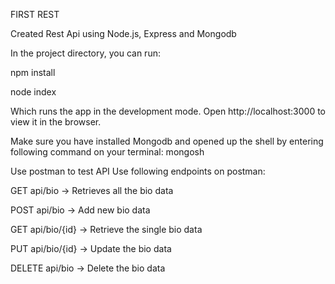 FIRST REST

Created Rest Api using Node.js, Express and Mongodb

In the project directory, you can run:

npm install


node index

Which runs the app in the development mode.
Open http://localhost:3000 to view it in the browser.


Make sure you have installed Mongodb and opened up the shell by entering following command on your terminal:
mongosh

Use postman to test API
Use following endpoints on postman:

GET api/bio → Retrieves all the bio data

POST api/bio → Add new bio data 

GET api/bio/{id} → Retrieve the single bio data

PUT api/bio/{id} → Update the bio data

DELETE api/bio → Delete the bio data
